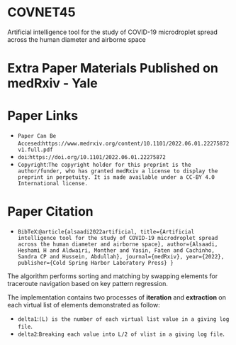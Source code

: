 # COVNET45
Artificial intelligence tool for the study of COVID-19 microdroplet spread across the human diameter and airborne space

Extra Paper Materials Published on medRxiv - Yale
=========================


Paper Links
=========================
* `Paper Can Be Accesed`:`https://www.medrxiv.org/content/10.1101/2022.06.01.22275872v1.full.pdf`
* `doi`:`https://doi.org/10.1101/2022.06.01.22275872`
* `Copyright`:`The copyright holder for this preprint is the author/funder, who has granted medRxiv a license to display the preprint in perpetuity. It is made available under a CC-BY 4.0 International license.`

Paper Citation
=========================
* `BibTeX`:`@article{alsaadi2022artificial,
  title={Artificial intelligence tool for the study of COVID-19 microdroplet spread across the human diameter and airborne space},
  author={Alsaadi, Heshami H and Aldwairi, Monther and Yasin, Faten and Cachinho, Sandra CP and Hussein, Abdullah},
  journal={medRxiv},
  year={2022},
  publisher={Cold Spring Harbor Laboratory Press}
}`


The algorithm performs sorting and matching by swapping elements for traceroute navigation based on key pattern regression.

The implementation contains two processes of **iteration** and **extraction** on each virtual list of elements demonstrated as follow:

* `delta1`:`(L) is the number of each virtual list value in a giving log file`.
* `delta2`:`Breaking each value into L/2 of vlist in a giving log file`.
